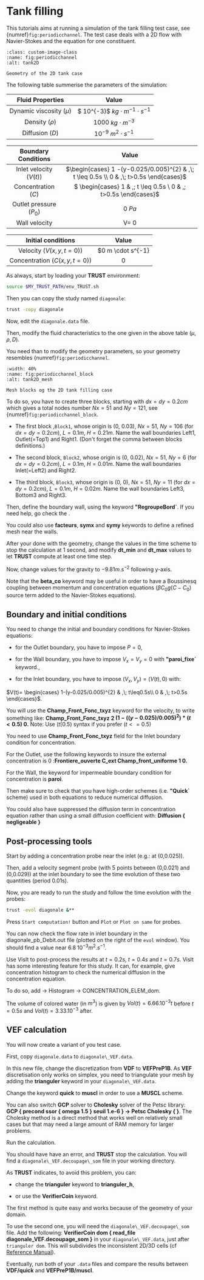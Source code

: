 # Tank filling 

This tutorials aims at running a simulation of the tank filling test case, see {numref}`fig:periodicchannel`.
The test case deals with a 2D flow with Navier-Stokes and the equation for one constituent.

```{figure} FIGURES/tank2D.png
:class: custom-image-class
:name: fig:periodicchannel
:alt: tank2D

Geometry of the 2D tank case
```

The following table summerise the parameters of the simulation:

| **Fluid Properties** | **Value** |
|:---------------:|:---------------:|
| Dynamic viscosity ($\mu$) | $ 10^{-3}$ $kg \cdot m^{-1} \cdot s^{-1}$ |
| Density ($\rho$) | $1000$ $kg \cdot m^{-3}$ |
| Diffusion ($D$) | $10^{-9}$ $m^{2}\cdot s^{-1}$| 

| **Boundary Conditions** | **Value** |
|:---------------:|:---------------:|
| Inlet velocity ($V(t)$) | $\begin{cases} 1 -(y-0.025/0.005)^{2} & ,\; t \leq 0.5s \\ 0 & ,\; t>0.5s \end{cases}$ | 
| Concentration ($C$) | $ \begin{cases} 1 & ,\; t \leq 0.5s \\ 0 & ,\; t>0.5s \end{cases}$|
| Outlet pressure ($P_0$) | $0$ $Pa$ |
| Wall velocity | V= 0 |

| **Initial conditions** | **Value** |
|:---------------:|:---------------:|
| Velocity ($V(x,y,t=0)$)| $0 m \cdot s^{-1}|
| Concentration ($C(x,y,t=0)$) | 0 |


As always, start by loading your **TRUST** environment:

```bash
source $MY_TRUST_PATH/env_TRUST.sh
```

Then you can copy the study named `diagonale`:
```bash
trust -copy diagonale
```

Now, edit the `diagonale.data` file.

Then, modify the fluid characteristics to the one given in the above table ($\mu, \rho, D$).

You need than to modify the geometry parameters, so your geometry resembles {numref}`fig:periodicchannel`.

```{figure} FIGURES/tank2D_2.png
:width: 40%
:name: fig:periodicchannel_block
:alt: tank2D_mesh

Mesh blocks og the 2D tank filling case
```

To do so, you have to create three blocks, starting with $dx=dy=0.2cm$ which gives a total nodes number $Nx=51$ and $Ny=121$, see {numref}`fig:periodicchannel_block`.

- The first block ,`Block1`, whose origin is (0, 0.03), $Nx=51$, $Ny=106$ (for $dx=dy=0.2cm$), $L=0.1 m$, $H=0.21 m$. Name the wall boundaries Left1, Outlet(=Top1) and Right1. (Don't forget the comma between blocks definitions.)

- The second block, `Block2`, whose origin is (0, 0.02), $Nx=51$, $Ny=6$ (for $dx=dy=0.2cm$), $L=0.1 m$, $H=0.01 m$. Name the wall boundaries Inlet(=Left2) and Right2.

- The third block, `Block3`, whose origin is (0, 0), $Nx=51$, $Ny=11$ (for $dx=dy=0.2cm$), $L=0.1 m$, $H=0.02 m$. Name the wall boundaries Left3, Bottom3 and Right3.

Then, define the boundary wall, using the keyword **"RegroupeBord`**. If you need help, go check the [](../user_guide/reference/index.rst).

You could also use **facteurs**, **symx** and **symy** keywords to define a refined mesh near the walls.

After your done with the geometry, change the values in the time scheme to stop the calculation at 1 second, and modify **dt\_min** and **dt\_max** values to let **TRUST** compute at least one time step.

Now, change values for the gravity to $-9.81 m.s^{-2}$ following y-axis. 

Note that the **beta\_co** keyword may be useful in order to have a Boussinesq coupling between momentum and concentration equations ($\beta C_0 g(C-C_0$) source term added to the Navier-Stokes equations).

## Boundary and initial conditions

You need to change the initial and boundary conditions for Navier-Stokes equations:

- for the Outlet boundary, you have to impose $P=0$,

- for the Wall boundary, you have to impose $V_x=V_y=0$ with **"paroi\_fixe`** keyword.,

- for the Inlet boundary, you have to impose $(V_{x},V_{y})=(V(t),0)$ with:

$V(t)= \begin{cases}
            1-(y-0.025/0.005)^{2} & ,\; t\leq0.5s\\
            0 & ,\; t>0.5s
            \end{cases}$.

You will use the **Champ\_Front\_Fonc\_txyz** keyword for the velocity, to write something like: **Champ\_Front\_Fonc\_txyz $2$ $(1-((y-0.025)/0.005)^2)*(t<0.5)$ $0.$**
Note: Use ($t[0.5)$ syntax if you prefer ($t<=0.5$)

You need to use **Champ\_Front\_Fonc\_txyz** field for the Inlet boundary condition for concentration.

For the Outlet, use the following keywords to insure the external concentration is 0 :**Frontiere\_ouverte C\_ext Champ\_front\_uniforme 1 0.**

For the Wall, the keyword for impermeable boundary condition for concentration is **paroi**.

Then make sure to check that you have high-order schemes (i.e. **"Quick`** scheme) used in both equations to reduce numerical diffusion.

You could also have suppressed the diffusion term in concentration equation rather than using a small diffusion coefficient with: **Diffusion { negligeable }**

## Post-processing tools

Start by adding a concentration probe near the inlet (e.g.: at (0,0.025)).

Then, add a velocity segment probe (with 5 points between (0,0.021) and (0,0.029)) at the inlet boundary to see the time evolution of these two quantities (period 0.01s).

Now, you are ready to run the study and follow the time evolution with the probes:
```bash
trust -evol diagonale &**
```

Press `Start computation!` button and `Plot` or `Plot on same` for probes.

You can now check the flow rate in inlet boundary in the diagonale\_pb\_Debit.out file (plotted on the right of the `evol` window). You should find a value near $6.8 \; 10^{-3} m^2.s^{-1}$.

Use VisIt to post-process the results at $t=0.2s$, $t=0.4s$ and $t=0.7s$. VisIt has some interesting feature for this study. It can, for example, give concentration histogram to check the numerical diffusion in the concentration equation. 

To do so, add $\rightarrow$ Histogram $\rightarrow$ CONCENTRATION\_ELEM\_dom.

The volume of colored water (in $m^3$) is given by $Vol(t)= 6.66.10^{-3} t$ before $t=0.5s$ and $Vol(t)=3.33.10^{-3}$ after.

## VEF calculation
You will now create a variant of you test case. 

First, copy `diagonale.data` to `diagonale\_VEF.data`.

In this new file, change the discretization from **VDF** to **VEFPreP1B**. As **VEF** discretisation only works on simplex, you need to triangulate your mesh by adding the **trianguler** keyword in your `diagonale\_VEF.data`.

Change the keyword **quick** to **muscl** in order to use a **MUSCL** scheme.

You can also switch **GCP** solver to **Cholesky** solver of the Petsc library: **GCP { precond ssor { omega 1.5 } seuil 1.e-6 } $\rightarrow$ Petsc Cholesky { }**. 
The Cholesky method is a direct method that works well on relatively small cases but that may need a large amount of RAM memory for larger problems.

Run the calculation. 

You should have have an error, and **TRUST** stop the calculation. You will find a `diagonale\_VEF.decoupage\_som` file in your working directory.

As **TRUST** indicates, to avoid this problem, you can:

- change the **trianguler** keyword to **trianguler\_h**,

- or use the **VerifierCoin** keyword. 

The first method is quite easy and works because of the geometry of your domain. 

To use the second one, you will need the `diagonale\_VEF.decoupage\_som` file. Add the following: **VerifierCoin dom { read\_file diagonale\_VEF.decoupage\_som }** in your `diagonale\_VEF.data`, just after `trianguler dom`. This will subdivides the inconsistent 2D/3D cells (cf [Reference Manual](../../_srcs_processed/user_guide/reference/index.rst)).

Eventually, run both of your `.data` files and compare the results between **VDF/quick** and **VEFPreP1B/muscl**.